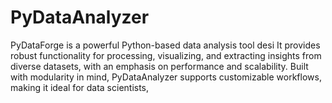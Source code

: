 # PyDataAnalyzer
PyDataForge is a powerful Python-based data analysis tool desi It provides robust functionality for processing, visualizing, and extracting insights from diverse datasets, with an emphasis on performance and scalability. Built with modularity in mind, PyDataAnalyzer supports customizable workflows, making it ideal for data scientists,
